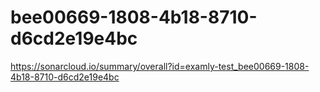# bee00669-1808-4b18-8710-d6cd2e19e4bc
https://sonarcloud.io/summary/overall?id=examly-test_bee00669-1808-4b18-8710-d6cd2e19e4bc
